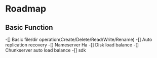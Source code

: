 # Roadmap

## Basic Function

-[] Basic file/dir operation(Create/Delete/Read/Write/Rename)
-[] Auto replication recovery
-[] Nameserver Ha
-[] Disk load balance
-[] Chunkserver auto load balance
-[] sdk


